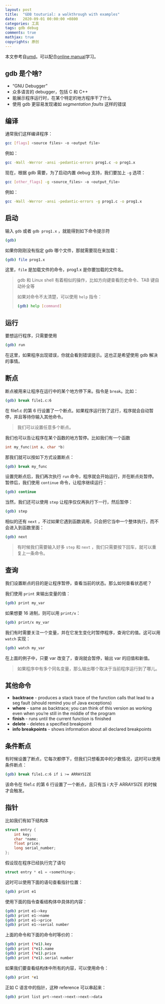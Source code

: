 ```yaml
---
layout: post
title:  "GDB touturial: a walkthrough with examples"
date:   2020-09-01 00:00:00 +0800
categories: 工具
tags: gdb debug
comments: true
mathjax: true
copyrights: 原创
---
```


本文参考自[umd](https://www.cs.umd.edu/~srhuang/teaching/cmsc212/gdb-tutorial-handout.pdf)。可以配合[online manual](http://sourceware.org/gdb/current/onlinedocs/gdb_toc.html)学习。

## gdb 是个啥?

- “GNU Debugger”
- 众多语言的 debugger，包括 C 和 C++
- 能展示程序运行时，在某个特定的地方程序干了什么
- 使用 gdb 更容易发现诸如 *segmentation faults* 这样的错误

## 编译

通常我们这样编译程序：

```bash
gcc [flags] <source files> -o <output file>
```

例如：

```bash
gcc -Wall -Werror -ansi -pedantic-errors prog1.c -o prog1.x
```

现在，根据 gdb 需要，为了启动内置 debug 支持，我们要加上 `-g` 选项：

```bash
gcc [other_flags] -g <source_files> -o <output_file>
```

例如：

```bash
gcc -Wall -Werror -ansi -pedantic-errors -g prog1.c -o prog1.x
```

## 启动

输入 `gdb` 或者 `gdb prog1.x` ，就能得到如下命令提示符

```bash
(gdb)
```

如果你刚刚没有指定 gdb 哪个文件，那就需要现在来加载：

```bash
(gdb) file prog1.x
```

这里，`file` 是加载文件的命令，prog1.x 是你要加载的文件名。

> gdb 和 Linux shell 有着相似的操作，比如方向键查看历史命令、TAB 键自动补全等
>
> 如果对命令不太清楚，可以使用 `help` 指令：
>
> ```bash
> (gdb) help [command]
> ```

## 运行

要想运行程序，只需要使用

```bash
(gdb) run
```

在这里，如果程序出现错误，你就会看到错误提示。这也正是希望使用 gdb 解决的事情。

## 断点

断点被用来让程序在运行中的某个地方停下来。指令是 `break`。比如：

```bash
(gdb) break file1.c:6
```

在 file1.c 的第 6 行设置了一个断点。如果程序运行到了这行，程序就会自动暂停，并且等待你输入其他命令。

> 我们可以设置任意多个断点。

我们也可以告让程序在某个函数的地方暂停。比如我们有一个函数

```cpp
int my_func(int a, char *b)
```

那我们就可以按如下方式设置断点：

```bash
(gdb) break my_func
```

设置完断点后，我们再次执行 `run` 命令，程序就会开始运行，并在断点处暂停。暂停后，我们使用 `continue` 命令，让程序继续运行：

```bash
(gdb) continue
```

当然，我们还可以使用 `step` 让程序仅仅再执行下一行，然后暂停：

```bash
(gdb) step
```

相似的还有 `next` ，不过如果它遇到函数调用，只会把它当中一个整体执行，而不会进入到函数里面：

```bash
(gdb) next
```

> 有时候我们需要输入好多 `step` 和 `next` ，我们只需要按下回车，就可以重复上一条命令。

## 查询

我们设置断点的目的是让程序暂停，查看当前的状态。那么如何查看状态呢？

我们使用 `print` 来输出变量的值：

```bash
(gdb) print my_var
```

如果想要 16 进制，则可以用 `print/x`：

```bash
(gdb) print/x my_var
```

我们有时需要关注一个变量，并在它发生变化时暂停程序，查询它的值。这可以用 `watch` 实现：

```bash
(gdb) watch my_var
```

在上面的例子中，只要 var 改变了，查询就会暂停，输出 var 的旧值和新值。

> 如果程序中有多个同名变量，那么输出哪个取决于当前程序运行到了哪儿。

## 其他命令

- **backtrace** - produces a stack trace of the function calls that lead to a seg fault (should remind you of Java exceptions)
- **where** - same as backtrace; you can think of this version as working even when you’re still in the middle of the program
- **finish** - runs until the current function is finished
- **delete** - deletes a specified breakpoint
- **info breakpoints** - shows information about all declared breakpoints

## 条件断点

有时候设置了断点，它每次都停下，但我们只想看其中的少数情况，这时可以使用条件断点：

```bash
(gdb) break file1.c:6 if i >= ARRAYSIZE
```

该命令在 file1.c 的第 6 行设置了一个断点，且只有当 i 大于 ARRAYSIZE 的时候才会触发。

## 指针

比如我们有如下结构体

```c
struct entry {
    int key;
    char *name;
    float price;
    long serial_number;
};
```

假设现在程序已经执行完了语句

```c
struct entry * e1 = <something>;
```

这时可以使用下面的语句查看指针位置：

```bash
(gdb) print e1
```

使用下面的指令查看结构体中具体的内容：

```bash
(gdb) print e1->key
(gdb) print e1->name
(gdb) print e1->price
(gdb) print e1->serial number
```

上面的命令和下面的命令时等价的：

```bash
(gdb) print (*e1).key
(gdb) print (*e1).name
(gdb) print (*e1).price
(gdb) print (*e1).serial number
```

如果我们要查看结构体中所有的内容，可以使用命令：

```bash
(gdb) print *e1
```

正如 C 语言中的指针，这种 reference 可以串起来：

```bash
(gdb) print list prt->next->next->next->data
```
